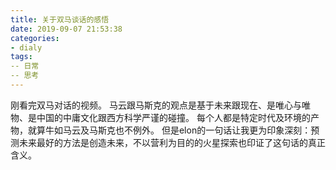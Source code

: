 ```yaml
---
title: 关于双马谈话的感悟
date: 2019-09-07 21:53:38
categories: 
- dialy
tags:
-- 日常
-- 思考
---
```

刚看完双马对话的视频。
马云跟马斯克的观点是基于未来跟现在、是唯心与唯物、是中国的中庸文化跟西方科学严谨的碰撞。
每个人都是特定时代及环境的产物，就算牛如马云及马斯克也不例外。
但是elon的一句话让我更为印象深刻：预测未来最好的方法是创造未来，不以营利为目的的火星探索也印证了这句话的真正含义。